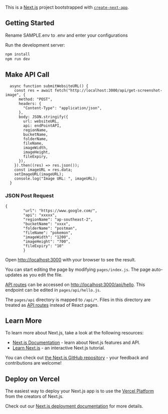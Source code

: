 This is a [Next.js](https://nextjs.org/) project bootstrapped with [`create-next-app`](https://github.com/vercel/next.js/tree/canary/packages/create-next-app).

## Getting Started

Rename SAMPLE.env to .env and enter your configurations

Run the development server:

```bash
npm install
npm run dev
```

## Make API Call

```
  async function submitWebsiteURL() {
    const res = await fetch("http://localhost:3000/api/get-screenshot-image", {
      method: "POST",
      headers: {
        "Content-Type": "application/json",
      },
      body: JSON.stringify({
        url: websiteURL,
        api: endPointAPI,
        regionName,
        bucketName,
        folderName,
        fileName,
        imageWidth,
        imageHeight,
        fileExpiry,
      }),
    }).then((res) => res.json());
    const imageURL = res.data;
    setImageURL(imageURL);
    console.log("Image URL: ", imageURL);
  }
```

### JSON Post Request

```
{
        "url": "https://www.google.com/",
        "api": "xxxxx",
        "regionName": "ap-southeast-2",
        "bucketName": "xxxx",
        "folderName": "postman",
        "fileName": "pokemon",
        "imageWidth": "1200",
        "imageHeight": "700",
        "fileExpiry": "10"
        }
```

Open [http://localhost:3000](http://localhost:3000) with your browser to see the result.

You can start editing the page by modifying `pages/index.js`. The page auto-updates as you edit the file.

[API routes](https://nextjs.org/docs/api-routes/introduction) can be accessed on [http://localhost:3000/api/hello](http://localhost:3000/api/hello). This endpoint can be edited in `pages/api/hello.js`.

The `pages/api` directory is mapped to `/api/*`. Files in this directory are treated as [API routes](https://nextjs.org/docs/api-routes/introduction) instead of React pages.

## Learn More

To learn more about Next.js, take a look at the following resources:

- [Next.js Documentation](https://nextjs.org/docs) - learn about Next.js features and API.
- [Learn Next.js](https://nextjs.org/learn) - an interactive Next.js tutorial.

You can check out [the Next.js GitHub repository](https://github.com/vercel/next.js/) - your feedback and contributions are welcome!

## Deploy on Vercel

The easiest way to deploy your Next.js app is to use the [Vercel Platform](https://vercel.com/new?utm_medium=default-template&filter=next.js&utm_source=create-next-app&utm_campaign=create-next-app-readme) from the creators of Next.js.

Check out our [Next.js deployment documentation](https://nextjs.org/docs/deployment) for more details.
